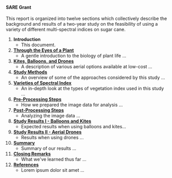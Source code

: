 #### SARE Grant 

This report is organized into twelve sections which collectively describe the background and results of a 
two-year study on the feasibility of using a variety of different multi-spectral indices on sugar cane.  


1. __Introduction__
    * This documemt.
2. [__Through the Eyes of a Plant__](how_plants_see.md)
    * A gentle introduction to the biology of plant life ...
3. [__Kites, Balloons, and Drones__](kites_balloons_drones.md)
    * A description of various aerial options available at low-cost ...
4. [__Study Methods__](study_methods.md)
    * An overview of some of the approaches considered by this study ...
5. [__Varieties of Spectral Index__](spectral_indices.md)
    * An in-depth look at the types of vegetation index used in this study ...
6. [__Pre-Processing Steps__](pre_processing_steps.md)
    * How we prepared the image data for analysis ...
7. [__Post-Processing Steps__](pre_processing_steps.md)
    * Analyzing the image data ...
8. [__Study Results I - Balloons and Kites__](study_results_balloons.md)
    * Expected results when using  balloons and kites...
9. [__Study Results II - Aerial Drones__](study_results_drones.md)
    * Results when using drones ...
10. [__Summary__](summary.md)
    * Summary of our results ...
11. [__Closing Remarks__](final_notes.md)
    * What we've learned thus far ...
12. [__References__](summary.md)
    * Lorem ipsum dolor sit amet ...